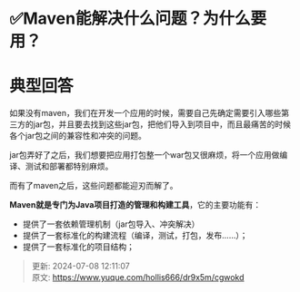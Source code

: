 # ✅Maven能解决什么问题？为什么要用？



# 典型回答


如果没有maven，我们在开发一个应用的时候，需要自己先确定需要引入哪些第三方的jar包，并且要去找到这些jar包，把他们导入到项目中，而且最痛苦的时候各个jar包之间的兼容性和冲突的问题。



jar包弄好了之后，我们想要把应用打包整一个war包又很麻烦，将一个应用做编译、测试和部署都特别麻烦。



而有了maven之后，这些问题都能迎刃而解了。



**Maven就是专门为Java项目打造的管理和构建工具**，它的主要功能有：



+ 提供了一套依赖管理机制（jar包导入、冲突解决）
+ 提供了一套标准化的构建流程（编译，测试，打包，发布……）；
+ 提供了一套标准化的项目结构；







> 更新: 2024-07-08 12:11:07  
> 原文: <https://www.yuque.com/hollis666/dr9x5m/cgwokd>